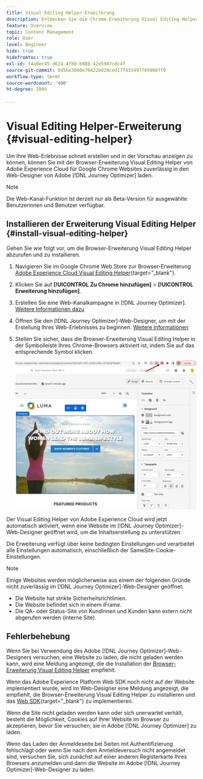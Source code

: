 ```yaml
---
title: Visual Editing Helper-Erweiterung
description: Entdecken Sie die Chrome-Erweiterung Visual Editing Helper, mit der Sie Web-Seiten in Journey Optimizer erstellen und in der Vorschau anzeigen können.
feature: Overview
topic: Content Management
role: User
level: Beginner
hide: true
hidefromtoc: true
exl-id: f4a0ec45-d624-4f80-b888-42e5987cdc4f
source-git-commit: 8d56e3060e78422b028ced17f415497789908ff9
workflow-type: tm+mt
source-wordcount: '400'
ht-degree: 100%

---
```


# Visual Editing Helper-Erweiterung {#visual-editing-helper}

Um Ihre Web-Erlebnisse schnell erstellen und in der Vorschau anzeigen zu können, können Sie mit der Browser-Erweiterung Visual Editing Helper von Adobe Experience Cloud für Google Chrome Websites zuverlässig in den Web-Designer von Adobe [!DNL Journey Optimizer] laden.

>[!NOTE]
>
>Die Web-Kanal-Funktion ist derzeit nur als Beta-Version für ausgewählte Benutzerinnen und Benutzer verfügbar.

## Installieren der Erweiterung Visual Editing Helper {#install-visual-editing-helper}

Gehen Sie wie folgt vor, um die Browser-Erweiterung Visual Editing Helper abzurufen und zu installieren.

1. Navigieren Sie im Google Chrome Web Store zur Browser-Erweiterung [Adobe Experience Cloud Visual Editing Helper](https://chrome.google.com/webstore/detail/adobe-experience-cloud-vi/kgmjjkfjacffaebgpkpcllakjifppnca){target=&quot;_blank&quot;}.

1. Klicken Sie auf **[!UICONTROL Zu Chrome hinzufügen]** > **[!UICONTROL Erweiterung hinzufügen]**.

1. Erstellen Sie eine Web-Kanalkampagne in [!DNL Journey Optimizer]. [Weitere Informationen dazu](author-web.md#create-web-campaign)

1. Öffnen Sie den [!DNL Journey Optimizer]-Web-Designer, um mit der Erstellung Ihres Web-Erlebnisses zu beginnen. [Weitere Informationen](author-web.md)

1. Stellen Sie sicher, dass die Browser-Erweiterung Visual Editing Helper in der Symbolleiste Ihres Chrome-Browsers aktiviert ist, indem Sie auf das entsprechende Symbol klicken.

   ![](assets/web-visual-editing-extension.png)

Der Visual Editing Helper von Adobe Experience Cloud wird jetzt automatisch aktiviert, wenn eine Website im [!DNL Journey Optimizer]-Web-Designer geöffnet wird, um die Inhaltserstellung zu unterstützen.

Die Erweiterung verfügt über keine bedingten Einstellungen und verarbeitet alle Einstellungen automatisch, einschließlich der SameSite-Cookie-Einstellungen.

>[!NOTE]
>
>Einige Websites werden möglicherweise aus einem der folgenden Gründe nicht zuverlässig im [!DNL Journey Optimizer]-Web-Designer geöffnet:
>
> * Die Website hat strikte Sicherheitsrichtlinien.
> * Die Website befindet sich in einem iFrame.
> * Die QA- oder Status-Site von Kundinnen und Kunden kann extern nicht abgerufen werden (interne Site).


## Fehlerbehebung

Wenn Sie bei Verwendung des Adobe [!DNL Journey Optimizer]-Web-Designers versuchen, eine Website zu laden, die nicht geladen werden kann, wird eine Meldung angezeigt, die die Installation der [Browser-Erweiterung Visual Editing Helper](#install-visual-editing-helper) empfiehlt.

Wenn das Adobe Experience Platform Web SDK noch nicht auf der Website implementiert wurde, wird im Web-Designer eine Meldung angezeigt, die empfiehlt, die Browser-Erweiterung Visual Editing Helper zu installieren und das [Web SDK](https://experienceleague.adobe.com/docs/platform-learn/implement-web-sdk/overview.html?lang=de){target=&quot;_blank&quot;} zu implementieren.

Wenn die Site nicht geladen werden kann oder sich unerwartet verhält, besteht die Möglichkeit, Cookies auf Ihrer Website im Browser zu akzeptieren, bevor Sie versuchen, sie in Adobe [!DNL Journey Optimizer] zu laden.

Wenn das Laden der Anmeldeseite bei Seiten mit Authentifizierung fehlschlägt oder wenn Sie nach dem Anmeldeversuch nicht angemeldet sind, versuchen Sie, sich zunächst auf einer anderen Registerkarte Ihres Browsers anzumelden und dann die Website im Adobe [!DNL Journey Optimizer]-Web-Designer zu laden.
